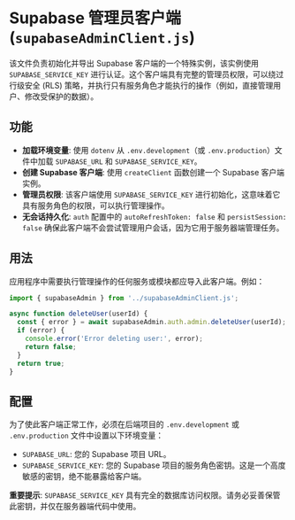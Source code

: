 # Supabase 管理员客户端 (`supabaseAdminClient.js`)

该文件负责初始化并导出 Supabase 客户端的一个特殊实例，该实例使用 `SUPABASE_SERVICE_KEY` 进行认证。这个客户端具有完整的管理员权限，可以绕过行级安全 (RLS) 策略，并执行只有服务角色才能执行的操作（例如，直接管理用户、修改受保护的数据）。

## 功能

- **加载环境变量**: 使用 `dotenv` 从 `.env.development`（或 `.env.production`）文件中加载 `SUPABASE_URL` 和 `SUPABASE_SERVICE_KEY`。
- **创建 Supabase 客户端**: 使用 `createClient` 函数创建一个 Supabase 客户端实例。
- **管理员权限**: 该客户端使用 `SUPABASE_SERVICE_KEY` 进行初始化，这意味着它具有服务角色的权限，可以执行管理操作。
- **无会话持久化**: `auth` 配置中的 `autoRefreshToken: false` 和 `persistSession: false` 确保此客户端不会尝试管理用户会话，因为它用于服务器端管理任务。

## 用法

应用程序中需要执行管理操作的任何服务或模块都应导入此客户端。例如：

```javascript
import { supabaseAdmin } from '../supabaseAdminClient.js';

async function deleteUser(userId) {
  const { error } = await supabaseAdmin.auth.admin.deleteUser(userId);
  if (error) {
    console.error('Error deleting user:', error);
    return false;
  }
  return true;
}
```

## 配置

为了使此客户端正常工作，必须在后端项目的 `.env.development` 或 `.env.production` 文件中设置以下环境变量：

- `SUPABASE_URL`: 您的 Supabase 项目 URL。
- `SUPABASE_SERVICE_KEY`: 您的 Supabase 项目的服务角色密钥。这是一个高度敏感的密钥，绝不能暴露给客户端。

**重要提示**: `SUPABASE_SERVICE_KEY` 具有完全的数据库访问权限。请务必妥善保管此密钥，并仅在服务器端代码中使用。
